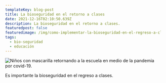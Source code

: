 ```yaml
---
templateKey: blog-post
title: La bioseguridad en el retorno a clases
date: 2021-12-16T02:10:50.639Z
description: La bioseguridad en el retorno a clases.
featuredpost: false
featuredimage: /img/como-implementar-la-bioseguridad-en-el-regreso-a-clases.jpg
tags:
  - bio-seguridad
  - educación
---
```

![Niños con mascarilla retornando a la escuela en medio de la pandemia por covid-19.](/img/como-implementar-la-bioseguridad-en-el-regreso-a-clases.jpg)

Es importante la bioseguridad en el regreso a clases.